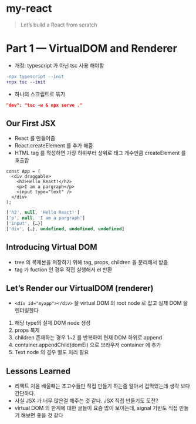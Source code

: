 # my-react

> Let’s build a React from scratch

# Part 1 — VirtualDOM and Renderer

- 개정: typescript 가 아닌 tsc 사용 해야함

```diff
-npx typescript --init
+npx tsc --init
```

- 하나의 스크립트로 묶기

```json
"dev": "tsc -w & npx serve ."
```

## Our First JSX

- React 를 만들어줌
- React.createElement 를 추가 해줌
- HTML tag 를 작성하면 가장 하위부터 상위로 태그 개수만큼 createElement 를 호출함

```tsx
const App = (
  <div draggable>
    <h2>Hello React!</h2>
    <p>I am a pargraph</p>
    <input type="text" />
  </div>
);
```

```js
['h2', null, 'Hello React!']
['p', null, 'I am a pargraph']
['input', {…}]
['div', {…}, undefined, undefined, undefined]
```

## Introducing Virtual DOM

- tree 의 복제본을 저장하기 위해 tag, props, children 을 분리해서 받음
- tag 가 fuction 인 경우 직접 실행해서 el 반환

## Let’s Render our VirtualDOM (renderer)

- `<div id="myapp"></div>` 을 virtual DOM 의 root node 로 잡고 실제 DOM 을 렌더링한다

1. 해당 type의 실제 DOM node 생성
2. props 복제
3. children 존재하는 경우 1~2 를 반복하여 현재 DOM 하위로 append
4. container.appendChild(domEl) 으로 브라우저 container 에 추가
5. Text node 의 경우 별도 처리 필요

## Lessons Learned

- 리액트 처음 배울때는 초고수들만 직접 만들기 하는줄 알아서 겁먹었는데 생각 보다 간단하다.
- 사실 JSX 가 너무 많은걸 해주는 것 같다. JSX 직접 만들기도 도전?
- virtual DOM 의 한계에 대한 글들이 요즘 많이 보이는데, signal 기반도 직접 만들기 해보면 좋을 것 같다
